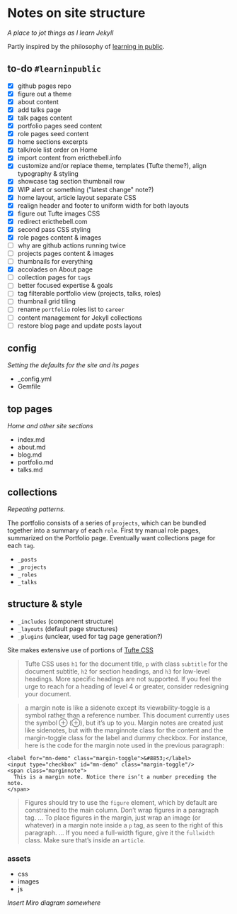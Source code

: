# Notes on site structure

*A place to jot things as I learn Jekyll*

Partly inspired by the philosophy of [learning in public](https://www.swyx.io/learn-in-public/).

## to-do `#learninpublic`

- [x] github pages repo
- [x] figure out a theme
- [x] about content
- [x] add talks page
- [x] talk pages content
- [x] portfolio pages seed content
- [x] role pages seed content
- [x] home sections excerpts
- [x] talk/role list order on Home
- [x] import content from ericthebell.info
- [x] customize and/or replace theme, templates (Tufte theme?), align typography & styling
- [x] showcase tag section thumbnail row
- [x] WIP alert or something ("latest change" note?)
- [x] home layout, article layout separate CSS
- [x] realign header and footer to uniform width for both layouts
- [x] figure out Tufte images CSS
- [x] redirect ericthebell.com
- [x] second pass CSS styling
- [x] role pages content & images
- [ ] why are github actions running twice
- [ ] projects pages content & images
- [ ] thumbnails for everything
- [x] accolades on About page
- [ ] collection pages for `tag`s
- [ ] better focused expertise & goals
- [ ] tag filterable portfolio view (projects, talks, roles)
- [ ] thumbnail grid tiling
- [ ] rename `portfolio` roles list to `career`
- [ ] content management for Jekyll collections
- [ ] restore blog page and update posts layout

## config

*Setting the defaults for the site and its pages*

- _config.yml
- Gemfile

## top pages

*Home and other site sections*

- index.md
- about.md
- blog.md
- portfolio.md
- talks.md

## collections

*Repeating patterns.* 

The portfolio consists of a series of `projects`, which can be bundled together into a summary of each `role`. First try manual role pages, summarized on the Portfolio page. Eventually want collections page for each `tag`.

- `_posts`
- `_projects`
- `_roles`
- `_talks`

## structure & style

- `_includes` (component structure)
- `_layouts` (default page structures)
- `_plugins` (unclear, used for tag page generation?)

Site makes extensive use of portions of [Tufte CSS](https://edwardtufte.github.io/tufte-css/)

> Tufte CSS uses `h1` for the document title, `p` with class `subtitle` for the document subtitle, `h2` for section headings, and `h3` for low-level headings. More specific headings are not supported. If you feel the urge to reach for a heading of level 4 or greater, consider redesigning your document.

> a margin note is like a sidenote except its viewability-toggle is a symbol rather than a reference number. This document currently uses the symbol ⊕ (&#8853;), but it’s up to you. Margin notes are created just like sidenotes, but with the marginnote class for the content and the margin-toggle class for the label and dummy checkbox. For instance, here is the code for the margin note used in the previous paragraph:

```
<label for="mn-demo" class="margin-toggle">&#8853;</label>
<input type="checkbox" id="mn-demo" class="margin-toggle"/>
<span class="marginnote">
  This is a margin note. Notice there isn’t a number preceding the note.
</span>
```

> Figures should try to use the `figure` element, which by default are constrained to the main column. Don’t wrap figures in a paragraph tag. ...
> To place figures in the margin, just wrap an image (or whatever) in a margin note inside a `p` tag, as seen to the right of this paragraph. ...
> If you need a full-width figure, give it the `fullwidth` class. Make sure that’s inside an `article`.


### assets

- css
- images
- js

*Insert Miro diagram somewhere*